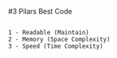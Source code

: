 #3 Pilars Best Code

```

1 - Readable (Maintain)
2 - Memory (Space Complexity)
3 - Speed (Time Complexity)

```
